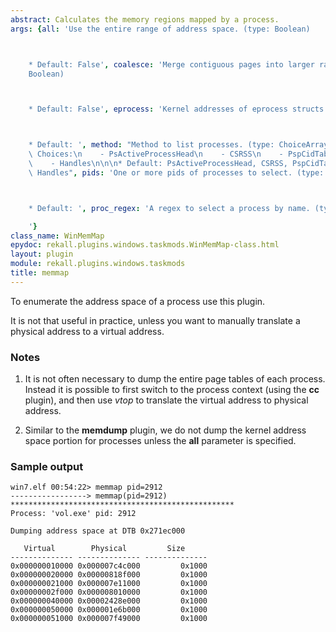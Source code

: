```yaml
---
abstract: Calculates the memory regions mapped by a process.
args: {all: 'Use the entire range of address space. (type: Boolean)



    * Default: False', coalesce: 'Merge contiguous pages into larger ranges. (type:
    Boolean)



    * Default: False', eprocess: 'Kernel addresses of eprocess structs. (type: ArrayIntParser)



    * Default: ', method: "Method to list processes. (type: ChoiceArray)\n\n\n* Valid\
    \ Choices:\n    - PsActiveProcessHead\n    - CSRSS\n    - PspCidTable\n    - Sessions\n\
    \    - Handles\n\n\n* Default: PsActiveProcessHead, CSRSS, PspCidTable, Sessions,\
    \ Handles", pids: 'One or more pids of processes to select. (type: ArrayIntParser)



    * Default: ', proc_regex: 'A regex to select a process by name. (type: RegEx)

    '}
class_name: WinMemMap
epydoc: rekall.plugins.windows.taskmods.WinMemMap-class.html
layout: plugin
module: rekall.plugins.windows.taskmods
title: memmap
---
```


To enumerate the address space of a process use this plugin.

It is not that useful in practice, unless you want to manually translate a
physical address to a virtual address.

### Notes

1. It is not often necessary to dump the entire page tables of each
   process. Instead it is possible to first switch to the process context (using
   the **cc** plugin), and then use *vtop* to translate the virtual address to
   physical address.

2. Similar to the **memdump** plugin, we do not dump the kernel address space
   portion for processes unless the **all** parameter is specified.

### Sample output

```
win7.elf 00:54:22> memmap pid=2912
-----------------> memmap(pid=2912)
**************************************************
Process: 'vol.exe' pid: 2912

Dumping address space at DTB 0x271ec000

   Virtual        Physical         Size
-------------- -------------- --------------
0x000000010000 0x000007c4c000         0x1000
0x000000020000 0x00000818f000         0x1000
0x000000021000 0x000007e11000         0x1000
0x00000002f000 0x000008010000         0x1000
0x000000040000 0x00002428e000         0x1000
0x000000050000 0x000001e6b000         0x1000
0x000000051000 0x000007f49000         0x1000
```